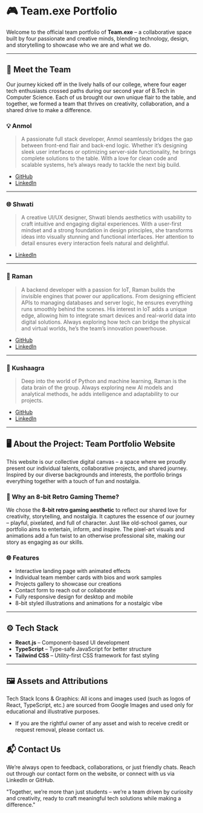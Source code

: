 # 🎮 Team.exe Portfolio

Welcome to the official team portfolio of **Team.exe** – a collaborative space built by four passionate and creative minds, blending technology, design, and storytelling to showcase who we are and what we do.

---

## 👥 Meet the Team

Our journey kicked off in the lively halls of our college, where four eager tech enthusiasts crossed paths during our second year of B.Tech in Computer Science. Each of us brought our own unique flair to the table, and together, we formed a team that thrives on creativity, collaboration, and a shared drive to make a difference.

### 💡 Anmol
> A passionate full stack developer, Anmol seamlessly bridges the gap between front-end flair and back-end logic. Whether it’s designing sleek user interfaces or optimizing server-side functionality, he brings complete solutions to the table. With a love for clean code and scalable systems, he’s always ready to tackle the next big build.

- [GitHub](https://github.com/ANMOLJENA)  
- [LinkedIn](https://www.linkedin.com/in/anmol-jena89/)

---

### 🌐 Shwati
> A creative UI/UX designer, Shwati blends aesthetics with usability to craft intuitive and engaging digital experiences. With a user-first mindset and a strong foundation in design principles, she transforms ideas into visually stunning and functional interfaces. Her attention to detail ensures every interaction feels natural and delightful.

- [LinkedIn](https://www.linkedin.com/in/shwati-khilar-019476344/)

---

### 🧠 Raman
> A backend developer with a passion for IoT, Raman builds the invisible engines that power our applications. From designing efficient APIs to managing databases and server logic, he ensures everything runs smoothly behind the scenes. His interest in IoT adds a unique edge, allowing him to integrate smart devices and real-world data into digital solutions. Always exploring how tech can bridge the physical and virtual worlds, he’s the team’s innovation powerhouse.

- [GitHub](www.github.com/ramanbuchha)  
- [LinkedIn](https://www.linkedin.com/in/ramanbuchha/)

---

### 📡 Kushaagra
> Deep into the world of Python and machine learning, Raman is the data brain of the group. Always exploring new AI models and analytical methods, he adds intelligence and adaptability to our projects.

- [GitHub](https://github.com/maskedgojo)  
- [LinkedIn](https://www.linkedin.com/in/kushaagra-singh-1ba142282/)

---

## 🖥️ About the Project: Team Portfolio Website

This website is our collective digital canvas – a space where we proudly present our individual talents, collaborative projects, and shared journey. Inspired by our diverse backgrounds and interests, the portfolio brings everything together with a touch of fun and nostalgia.

### 🎨 Why an 8-bit Retro Gaming Theme?

We chose the **8-bit retro gaming aesthetic** to reflect our shared love for creativity, storytelling, and nostalgia. It captures the essence of our journey – playful, pixelated, and full of character. Just like old-school games, our portfolio aims to entertain, inform, and inspire. The pixel-art visuals and animations add a fun twist to an otherwise professional site, making our story as engaging as our skills.

### 🌐 Features

- Interactive landing page with animated effects
- Individual team member cards with bios and work samples
- Projects gallery to showcase our creations
- Contact form to reach out or collaborate
- Fully responsive design for desktop and mobile
- 8-bit styled illustrations and animations for a nostalgic vibe

---

## ⚙️ Tech Stack

- **React.js** – Component-based UI development  
- **TypeScript** – Type-safe JavaScript for better structure  
- **Tailwind CSS** – Utility-first CSS framework for fast styling  

---

## 🖼️ Assets and Attributions
Tech Stack Icons & Graphics: All icons and images used (such as logos of React, TypeScript, etc.) are sourced from Google Images and used only for educational and illustrative purposes.

- If you are the rightful owner of any asset and wish to receive credit or request removal, please contact us.

## 📬 Contact Us
We’re always open to feedback, collaborations, or just friendly chats. Reach out through our contact form on the website, or connect with us via LinkedIn or GitHub.

"Together, we’re more than just students – we’re a team driven by curiosity and creativity, ready to craft meaningful tech solutions while making a difference."
